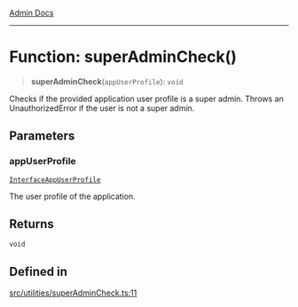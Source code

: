 [Admin Docs](/)

***

# Function: superAdminCheck()

> **superAdminCheck**(`appUserProfile`): `void`

Checks if the provided application user profile is a super admin.
Throws an UnauthorizedError if the user is not a super admin.

## Parameters

### appUserProfile

[`InterfaceAppUserProfile`](../../../models/AppUserProfile/interfaces/InterfaceAppUserProfile.md)

The user profile of the application.

## Returns

`void`

## Defined in

[src/utilities/superAdminCheck.ts:11](https://github.com/Suyash878/talawa-api/blob/cfd688207611ba245c99edd8dbaccb2cdbf6a043/src/utilities/superAdminCheck.ts#L11)
